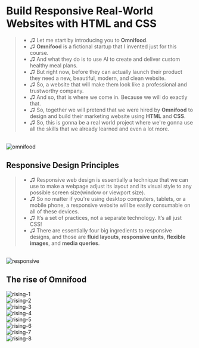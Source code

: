 # Build Responsive Real-World Websites with HTML and CSS

> - ♫ Let me start by introducing you to **Omnifood**.
> - ♫ **Omnifood** is a fictional startup that I invented just for this course.
> - ♫ And what they do is to use AI to create and deliver custom healthy meal plans.
> - ♫ But right now, before they can actually launch their product they need a new, beautiful, modern, and clean website.
> - ♫ So, a website that will make them look like a professional and trustworthy company.
> - ♫ And so, that is where we come in. Because we will do exactly that.
> - ♫ So, together we will pretend that we were hired by **Omnifood** to design and build their marketing website using **HTML** and **CSS**.
> - ♫ So, this is gonna be a real world project where we're gonna use all the skills that we already learned and even a lot more.

</br>

<img src="https://github.com/enesozmus/ResponsiveRealWorldWebsite/blob/master/img/omnifood.png" alt="omnifood">

## Responsive Design Principles

> - ♫ Responsive web design is essentially a technique that we can use to make a webpage adjust its layout and its visual style to any possible screen size(window or viewport size).
> - ♫ So no matter if you're using desktop computers, tablets, or a mobile phone, a responsive website will be easily consumable on all of these devices.
> - ♫ It’s a set of practices, not a separate technology. It’s all just CSS!
> - ♫ There are essentially four big ingredients to responsive designs, and those are **fluid layouts**, **responsive units**, **flexible images**, and **media queries**.

</br>

<img src="https://github.com/enesozmus/ResponsiveRealWorldWebsite/blob/master/img/responsive.png" alt="responsive">

## The rise of Omnifood

<img src="https://github.com/enesozmus/ResponsiveRealWorldWebsite/blob/master/img/rising/rising-1.png" alt="rising-1">
</br>
<img src="https://github.com/enesozmus/ResponsiveRealWorldWebsite/blob/master/img/rising/rising-2.png" alt="rising-2">
</br>
<img src="https://github.com/enesozmus/ResponsiveRealWorldWebsite/blob/master/img/rising/rising-3.png" alt="rising-3">
</br>
<img src="https://github.com/enesozmus/ResponsiveRealWorldWebsite/blob/master/img/rising/rising-4.png" alt="rising-4">
</br>
<img src="https://github.com/enesozmus/ResponsiveRealWorldWebsite/blob/master/img/rising/rising-5.png" alt="rising-5">
</br>
<img src="https://github.com/enesozmus/ResponsiveRealWorldWebsite/blob/master/img/rising/rising-6.png" alt="rising-6">
</br>
<img src="https://github.com/enesozmus/ResponsiveRealWorldWebsite/blob/master/img/rising/rising-7.png" alt="rising-7">
</br>
<img src="https://github.com/enesozmus/ResponsiveRealWorldWebsite/blob/master/img/rising/rising-7.png" alt="rising-8">
